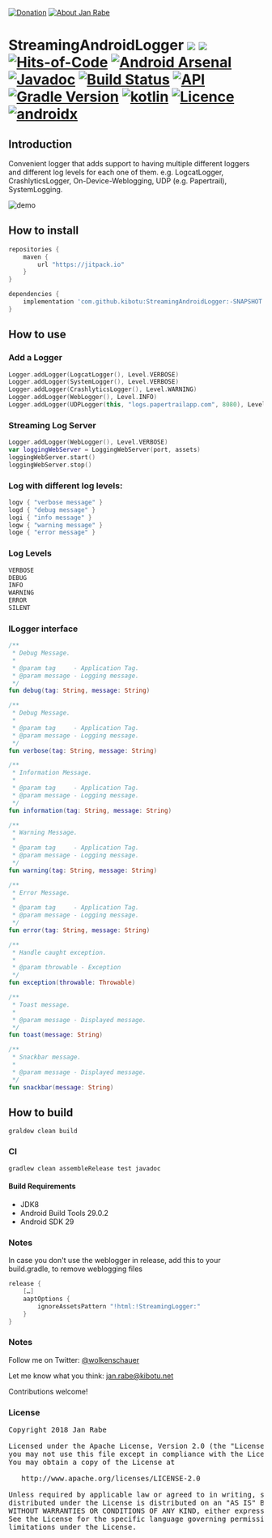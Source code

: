 [![Donation](https://img.shields.io/badge/buy%20me%20a%20beer-brightgreen.svg)](https://www.paypal.me/janrabe/5) [![About Jan Rabe](https://img.shields.io/badge/about-me-green.svg)](https://about.me/janrabe)
# StreamingAndroidLogger [![](https://jitpack.io/v/kibotu/StreamingAndroidLogger.svg)](https://jitpack.io/#kibotu/StreamingAndroidLogger) [![](https://jitpack.io/v/kibotu/StreamingAndroidLogger/month.svg)](https://jitpack.io/#kibotu/StreamingAndroidLogger) [![Hits-of-Code](https://hitsofcode.com/github/kibotu/StreamingAndroidLogger)](https://hitsofcode.com/view/github/kibotu/StreamingAndroidLogger) [![Android Arsenal](https://img.shields.io/badge/Android%20Arsenal-Streaming%20Android%20Logger-brightgreen.svg?style=flat)](https://android-arsenal.com/details/1/7622) [![Javadoc](https://img.shields.io/badge/javadoc-SNAPSHOT-green.svg)](https://jitpack.io/com/github/kibotu/StreamingAndroidLogger/master-SNAPSHOT/javadoc/index.html) [![Build Status](https://travis-ci.org/kibotu/StreamingAndroidLogger.svg?branch=master)](https://travis-ci.org/kibotu/StreamingAndroidLogger) [![API](https://img.shields.io/badge/API-15%2B-brightgreen.svg?style=flat)](https://android-arsenal.com/api?level=15)  [![Gradle Version](https://img.shields.io/badge/gradle-5.6.1-green.svg)](https://docs.gradle.org/current/release-notes) [![kotlin](https://img.shields.io/badge/kotlin-1.3.50-green.svg)](https://kotlinlang.org/) [![Licence](https://img.shields.io/badge/licence-Apache%202-blue.svg)](https://raw.githubusercontent.com/kibotu/StreamingAndroidLogger/master/LICENSE) [![androidx](https://img.shields.io/badge/androidx-brightgreen.svg)](https://developer.android.com/topic/libraries/support-library/refactor)

## Introduction

Convenient logger that adds support to having multiple different loggers and different log levels for each one of them. e.g. LogcatLogger, CrashlyticsLogger, On-Device-Weblogging, UDP (e.g. Papertrail), SystemLogging. 

![demo](demo.gif)

## How to install
```groovy
repositories {
    maven {
        url "https://jitpack.io"
    }
}

dependencies {
    implementation 'com.github.kibotu:StreamingAndroidLogger:-SNAPSHOT'
}
```
## How to use

### Add a Logger

```kotlin
Logger.addLogger(LogcatLogger(), Level.VERBOSE)
Logger.addLogger(SystemLogger(), Level.VERBOSE)
Logger.addLogger(CrashlyticsLogger(), Level.WARNING)
Logger.addLogger(WebLogger(), Level.INFO)
Logger.addLogger(UDPLogger(this, "logs.papertrailapp.com", 8080), Level.INFO)
```

### Streaming Log Server

```kotlin
Logger.addLogger(WebLogger(), Level.VERBOSE)
var loggingWebServer = LoggingWebServer(port, assets)
loggingWebServer.start()
loggingWebServer.stop()
```

### Log with different log levels:

```kotlin
logv { "verbose message" }
logd { "debug message" }
logi { "info message" }
logw { "warning message" }
loge { "error message" }
````

### Log Levels

```kotlin
VERBOSE
DEBUG
INFO
WARNING
ERROR
SILENT
```

### ILogger interface

```kotlin
/**
 * Debug Message.
 *
 * @param tag     - Application Tag.
 * @param message - Logging message.
 */
fun debug(tag: String, message: String)

/**
 * Debug Message.
 *
 * @param tag     - Application Tag.
 * @param message - Logging message.
 */
fun verbose(tag: String, message: String)

/**
 * Information Message.
 *
 * @param tag     - Application Tag.
 * @param message - Logging message.
 */
fun information(tag: String, message: String)

/**
 * Warning Message.
 *
 * @param tag     - Application Tag.
 * @param message - Logging message.
 */
fun warning(tag: String, message: String)

/**
 * Error Message.
 *
 * @param tag     - Application Tag.
 * @param message - Logging message.
 */
fun error(tag: String, message: String)

/**
 * Handle caught exception.
 *
 * @param throwable - Exception
 */
fun exception(throwable: Throwable)

/**
 * Toast message.
 *
 * @param message - Displayed message.
 */
fun toast(message: String)

/**
 * Snackbar message.
 *
 * @param message - Displayed message.
 */
fun snackbar(message: String)
```

## How to build

```shell
graldew clean build
```

### CI

```shell
gradlew clean assembleRelease test javadoc
````
#### Build Requirements

- JDK8
- Android Build Tools 29.0.2
- Android SDK 29


### Notes

In case you don't use the weblogger in release, add this to your build.gradle, to remove weblogging files
```groovy
release {
    […]
    aaptOptions {
        ignoreAssetsPattern "!html:!StreamingLogger:"
    }
}
``` 

### Notes

Follow me on Twitter: [@wolkenschauer](https://twitter.com/wolkenschauer)

Let me know what you think: [jan.rabe@kibotu.net](mailto:jan.rabe@kibotu.net)

Contributions welcome!

### License

<pre>
Copyright 2018 Jan Rabe

Licensed under the Apache License, Version 2.0 (the "License");
you may not use this file except in compliance with the License.
You may obtain a copy of the License at

   http://www.apache.org/licenses/LICENSE-2.0

Unless required by applicable law or agreed to in writing, software
distributed under the License is distributed on an "AS IS" BASIS,
WITHOUT WARRANTIES OR CONDITIONS OF ANY KIND, either express or implied.
See the License for the specific language governing permissions and
limitations under the License.
</pre>
